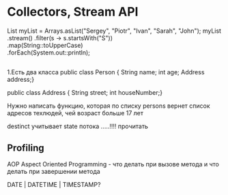 # Collectors, Stream API

List<String> myList = Arrays.asList("Sergey", "Piotr", "Ivan", "Sarah", "John");
myList    
  .stream()
  .filter(s -> s.startsWith("S"))    
  .map(String::toUpperCase)    
  .forEach(System.out::println);
  
## 
1.Есть два класса
public class Person {  String name;  int age;  Address address;}

public class Address {  String street;  int houseNumber;}

Нужно написать функцию, которая по списку persons вернет список адресов техлюдей, чей возраст больше 17 лет


destinct учитывает state потока .....!!!! прочитать

## Profiling
AOP Aspect Oriented Programming - что делать при вызове метода и что делать при завершении метода

DATE | DATETIME | TIMESTAMP?
